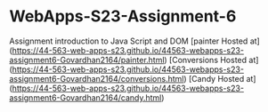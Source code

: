 
# WebApps-S23-Assignment-6
Assignment introduction to Java Script and DOM
[painter Hosted at] (https://44-563-web-apps-s23.github.io/44563-webapps-s23-assignment6-Govardhan2164/painter.html)
[Conversions Hosted at] (https://44-563-web-apps-s23.github.io/44563-webapps-s23-assignment6-Govardhan2164/conversions.html)
[Candy Hosted at] (https://44-563-web-apps-s23.github.io/44563-webapps-s23-assignment6-Govardhan2164/candy.html)
